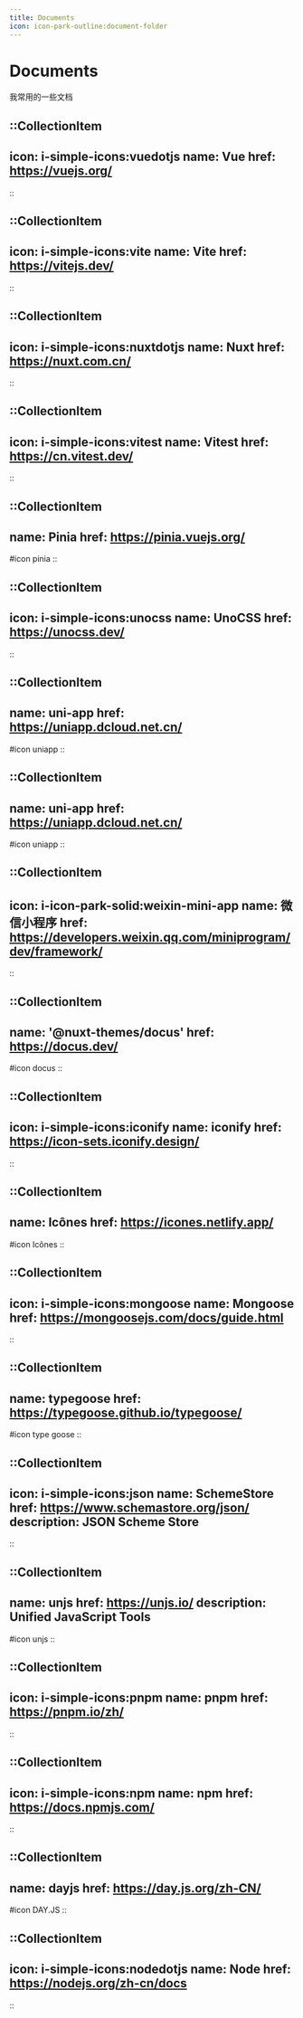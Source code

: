 ```yaml
---
title: Documents
icon: icon-park-outline:document-folder
---
```


# Documents

我常用的一些文档

::CollectionItem
---
icon: i-simple-icons:vuedotjs
name: Vue
href: https://vuejs.org/
---
::

::CollectionItem
---
icon: i-simple-icons:vite
name: Vite
href: https://vitejs.dev/
---
::

::CollectionItem
---
icon: i-simple-icons:nuxtdotjs
name: Nuxt
href: https://nuxt.com.cn/
---
::

::CollectionItem
---
icon: i-simple-icons:vitest
name: Vitest
href: https://cn.vitest.dev/
---
::

::CollectionItem
---
name: Pinia
href: https://pinia.vuejs.org/
---
#icon
pinia
::

::CollectionItem
---
icon: i-simple-icons:unocss
name: UnoCSS
href: https://unocss.dev/
---
::

::CollectionItem
---
name: uni-app
href: https://uniapp.dcloud.net.cn/
---
#icon
uniapp
::

::CollectionItem
---
name: uni-app
href: https://uniapp.dcloud.net.cn/
---
#icon
uniapp
::

::CollectionItem
---
icon: i-icon-park-solid:weixin-mini-app
name: 微信小程序
href: https://developers.weixin.qq.com/miniprogram/dev/framework/
---
::

::CollectionItem
---
name: '@nuxt-themes/docus'
href: https://docus.dev/
---
#icon
docus
::

::CollectionItem
---
icon: i-simple-icons:iconify
name: iconify
href: https://icon-sets.iconify.design/
---
::

::CollectionItem
---
name: Icônes
href: https://icones.netlify.app/
---
#icon
Icônes
::

::CollectionItem
---
icon: i-simple-icons:mongoose
name: Mongoose
href: https://mongoosejs.com/docs/guide.html
---
::

::CollectionItem
---
name: typegoose
href: https://typegoose.github.io/typegoose/
---
#icon
type
goose
::

::CollectionItem
---
icon: i-simple-icons:json
name: SchemeStore
href: https://www.schemastore.org/json/
description: JSON Scheme Store
---
::

::CollectionItem
---
name: unjs
href: https://unjs.io/
description: Unified JavaScript Tools
---
#icon
unjs
::

::CollectionItem
---
icon: i-simple-icons:pnpm
name: pnpm
href: https://pnpm.io/zh/
---
::

::CollectionItem
---
icon: i-simple-icons:npm
name: npm
href: https://docs.npmjs.com/
---
::

::CollectionItem
---
name: dayjs
href: https://day.js.org/zh-CN/
---
#icon
DAY.JS
::

::CollectionItem
---
icon: i-simple-icons:nodedotjs
name: Node
href: https://nodejs.org/zh-cn/docs
---
::